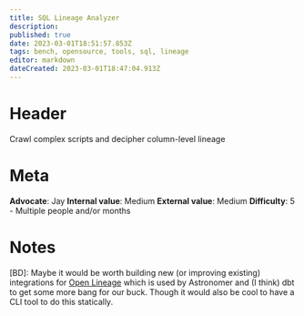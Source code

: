 ```yaml
---
title: SQL Lineage Analyzer
description: 
published: true
date: 2023-03-01T18:51:57.853Z
tags: bench, opensource, tools, sql, lineage
editor: markdown
dateCreated: 2023-03-01T18:47:04.913Z
---
```


# Header
Crawl complex scripts and decipher column-level lineage

# Meta
**Advocate**: Jay
**Internal value**: Medium
**External value**: Medium
**Difficulty**: 5 - Multiple people and/or months

# Notes
[BD]: Maybe it would be worth building new (or improving existing) integrations for [Open Lineage](https://openlineage.io/docs/integrations/about) which is used by Astronomer and (I think) dbt to get some more bang for our buck. Though it would also be cool to have a CLI tool to do this statically.